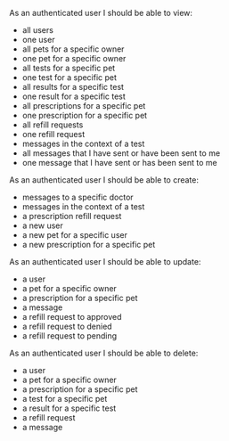 As an authenticated user I should be able to view:                                                            

 - all users                                                       
 - one user                                                  
 - all pets for a specific owner                             
 - one pet for a specific owner                              
 - all tests for a specific pet                              
 - one test for a specific pet
 - all results for a specific test
 - one result for a specific test
 - all prescriptions for a specific pet                      
 - one prescription for a specific pet                       
 - all refill requests                                             
 - one refill request                                              
 - messages in the context of a test                         
 - all messages that I have sent or have been sent to me    
 - one message that I have sent or has been sent to me      

As an authenticated user I should be able to create: 

 - messages to a specific doctor                                    
 - messages in the context of a test                         
 - a prescription refill request                                    
 - a new user                                                  
 - a new pet for a specific user                                   
 - a new prescription for a specific pet                           

As an authenticated user I should be able to update:

 - a user                                               
 - a pet for a specific owner                                      
 - a prescription for a specific pet                               
 - a message                                                   
 - a refill request to approved                                    
 - a refill request to denied                                      
 - a refill request to pending                                 

As an authenticated user I should be able to delete:

 - a user                                                      
 - a pet for a specific owner                                  
 - a prescription for a specific pet                           
 - a test for a specific pet     
 - a result for a specific test
 - a refill request                                            
 - a message                                                   